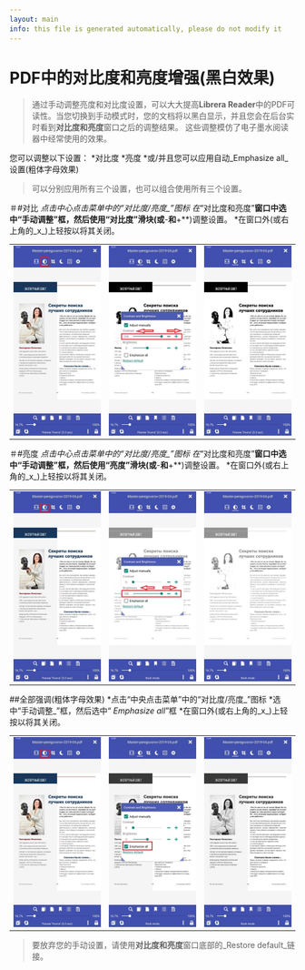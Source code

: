 ```yaml
---
layout: main
info: this file is generated automatically, please do not modify it
---
```


# PDF中的对比度和亮度增强(黑白效果)

>通过手动调整亮度和对比度设置，可以大大提高**Librera Reader**中的PDF可读性。当您切换到手动模式时，您的文档将以黑白显示，并且您会在后台实时看到**对比度和亮度**窗口之后的调整结果。
>这些调整模仿了电子墨水阅读器中经常使用的效果。

您可以调整以下设置：
*对比度
*亮度
*或/并且您可以应用自动_Emphasize all_设置(粗体字母效果)

>可以分别应用所有三个设置，也可以组合使用所有三个设置。

＃#对比
*点击中心点击菜单中的“对比度/亮度_”图标
*在**“对比度和亮度”**窗口中选中“手动调整”框，然后使用“对比度”滑块(或**-**和**+**)调整设置。
*在窗口外(或右上角的_x_)上轻按以将其关闭。

||||
|-|-|-|
|![](10.jpg)|![](11.jpg)|![](12.jpg)|

＃#亮度
*点击中心点击菜单中的“对比度/亮度_”图标
*在**“对比度和亮度”**窗口中选中“手动调整”框，然后使用“亮度”滑块(或**-**和**+**)调整设置。
*在窗口外(或右上角的_x_)上轻按以将其关闭。

||||
|-|-|-|
|![](20.jpg)|![](21.jpg)|![](222.jpg)|

##全部强调(粗体字母效果)
*点击“中央点击菜单”中的“对比度/亮度_”图标
*选中“手动调整_”框，然后选中“ _Emphasize all_”框
*在窗口外(或右上角的_x_)上轻按以将其关闭。

||||
|-|-|-|
|![](30.jpg)|![](31.jpg)|![](32.jpg)|

>要放弃您的手动设置，请使用**对比度和亮度**窗口底部的_Restore default_链接。
